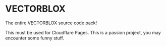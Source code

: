 # VECTORBLOX
The entire VECTORBLOX source code pack!

This must be used for Cloudflare Pages.
This is a passion project, you may encounter some funny stuff.
